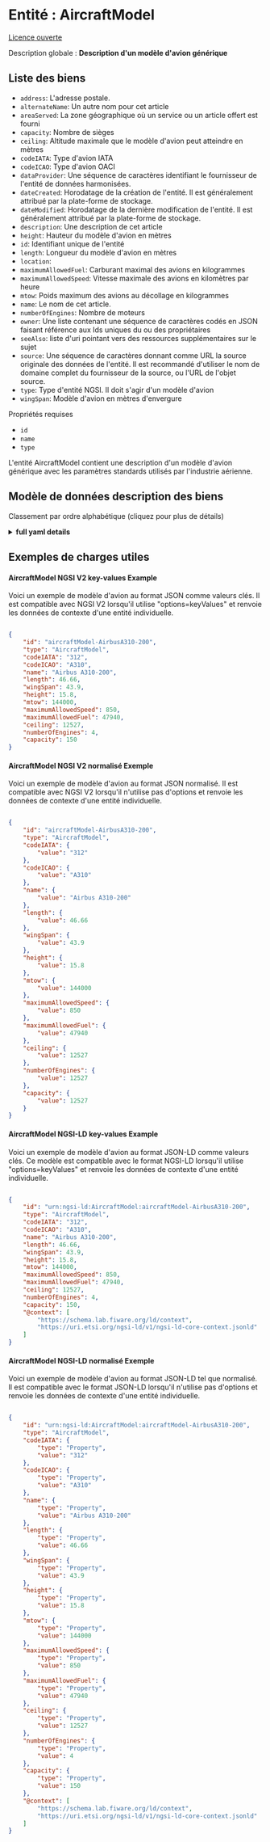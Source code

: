 Entité : AircraftModel  
======================  
[Licence ouverte](https://github.com/smart-data-models//dataModel.Aeronautics/blob/master/AircraftModel/LICENSE.md)  
Description globale : **Description d'un modèle d'avion générique**  

## Liste des biens  

- `address`: L'adresse postale.  - `alternateName`: Un autre nom pour cet article  - `areaServed`: La zone géographique où un service ou un article offert est fourni  - `capacity`: Nombre de sièges  - `ceiling`: Altitude maximale que le modèle d'avion peut atteindre en mètres  - `codeIATA`: Type d'avion IATA  - `codeICAO`: Type d'avion OACI  - `dataProvider`: Une séquence de caractères identifiant le fournisseur de l'entité de données harmonisées.  - `dateCreated`: Horodatage de la création de l'entité. Il est généralement attribué par la plate-forme de stockage.  - `dateModified`: Horodatage de la dernière modification de l'entité. Il est généralement attribué par la plate-forme de stockage.  - `description`: Une description de cet article  - `height`: Hauteur du modèle d'avion en mètres  - `id`: Identifiant unique de l'entité  - `length`: Longueur du modèle d'avion en mètres  - `location`:   - `maximumAllowedFuel`: Carburant maximal des avions en kilogrammes  - `maximumAllowedSpeed`:  Vitesse maximale des avions en kilomètres par heure  - `mtow`:  Poids maximum des avions au décollage en kilogrammes  - `name`: Le nom de cet article.  - `numberOfEngines`: Nombre de moteurs  - `owner`: Une liste contenant une séquence de caractères codés en JSON faisant référence aux Ids uniques du ou des propriétaires  - `seeAlso`: liste d'uri pointant vers des ressources supplémentaires sur le sujet  - `source`: Une séquence de caractères donnant comme URL la source originale des données de l'entité. Il est recommandé d'utiliser le nom de domaine complet du fournisseur de la source, ou l'URL de l'objet source.  - `type`: Type d'entité NGSI. Il doit s'agir d'un modèle d'avion  - `wingSpan`: Modèle d'avion en mètres d'envergure    
Propriétés requises  
- `id`  - `name`  - `type`    
L'entité AircraftModel contient une description d'un modèle d'avion générique avec les paramètres standards utilisés par l'industrie aérienne.  
## Modèle de données description des biens  
Classement par ordre alphabétique (cliquez pour plus de détails)  
<details><summary><strong>full yaml details</strong></summary>    
```yaml  
AircraftModel:    
  description: 'A description of a generic aircraft model'    
  properties:    
    address:    
      description: 'The mailing address.'    
      properties:    
        addressCountry:    
          description: 'Property. The country. For example, Spain. Model:''https://schema.org/Text'''    
          type: string    
        addressLocality:    
          description: 'Property. The locality in which the street address is, and which is in the region. Model:''https://schema.org/Text'''    
          type: string    
        addressRegion:    
          description: 'Property. The region in which the locality is, and which is in the country. Model:''https://schema.org/Text'''    
          type: string    
        areaServed:    
          description: 'Property. The geographic area where a service or offered item is provided. Model:''https://schema.org/Text'''    
          type: string    
        postOfficeBoxNumber:    
          description: 'Property. The post office box number for PO box addresses. For example, Spain. Model:''https://schema.org/Text'''    
          type: string    
        postalCode:    
          description: 'Property. The postal code. For example, Spain. Model:''https://schema.org/Text'''    
          type: string    
        streetAddress:    
          description: 'Property. The street address. Model:''https://schema.org/Text'''    
          type: string    
      type: Property    
    alternateName:    
      description: 'An alternative name for this item'    
      type: Property    
    areaServed:    
      description: 'The geographic area where a service or offered item is provided'    
      type: Property    
      x-ngsi:    
        model: https://schema.org/Text    
    capacity:    
      description: 'Number of seatings'    
      minimum: 0    
      type: Property    
      x-ngsi:    
        model: http://schema.org/Integer    
    ceiling:    
      description: 'Maximum altitude the aircraft model can reach in metres'    
      minimum: 0    
      type: Property    
      x-ngsi:    
        model: http://schema.org/Number    
        units: metres    
    codeIATA:    
      description: 'IATA aircraft type'    
      pattern: ^[A-Z0-9]{3}$    
      type: Property    
      x-ngsi:    
        model: http://schema.org/Text    
    codeICAO:    
      description: 'ICAO aircraft type'    
      pattern: ^[A-Z]{1}[A-Z0-9]{3}$    
      type: Property    
      x-ngsi:    
        model: http://schema.org/Text    
    dataProvider:    
      description: 'A sequence of characters identifying the provider of the harmonised data entity.'    
      type: Property    
    dateCreated:    
      description: 'Entity creation timestamp. This will usually be allocated by the storage platform.'    
      format: date-time    
      type: Property    
    dateModified:    
      description: 'Timestamp of the last modification of the entity. This will usually be allocated by the storage platform.'    
      format: date-time    
      type: Property    
    description:    
      description: 'A description of this item'    
      type: Property    
    height:    
      description: 'Aircraft model height in metres'    
      minimum: 0    
      type: Property    
      x-ngsi:    
        model: http://schema.org/Number    
        units: metres    
    id:    
      anyOf: &aircraftmodel_-_properties_-_owner_-_items_-_anyof    
        - description: 'Property. Identifier format of any NGSI entity'    
          maxLength: 256    
          minLength: 1    
          pattern: ^[\w\-\.\{\}\$\+\*\[\]`|~^@!,:\\]+$    
          type: string    
        - description: 'Property. Identifier format of any NGSI entity'    
          format: uri    
          type: string    
      description: 'Unique identifier of the entity'    
      type: Property    
    length:    
      description: 'Aircraft model length in metres'    
      minimum: 0    
      type: Property    
      x-ngsi:    
        model: http://schema.org/Number    
        units: metres    
    location:    
      $id: https://geojson.org/schema/Geometry.json    
      $schema: "http://json-schema.org/draft-07/schema#"    
      oneOf:    
        - properties:    
            bbox:    
              items:    
                type: number    
              minItems: 4    
              type: array    
            coordinates:    
              items:    
                type: number    
              minItems: 2    
              type: array    
            type:    
              enum:    
                - Point    
              type: string    
          required:    
            - type    
            - coordinates    
          title: 'GeoJSON Point'    
          type: object    
        - properties:    
            bbox:    
              items:    
                type: number    
              minItems: 4    
              type: array    
            coordinates:    
              items:    
                items:    
                  type: number    
                minItems: 2    
                type: array    
              minItems: 2    
              type: array    
            type:    
              enum:    
                - LineString    
              type: string    
          required:    
            - type    
            - coordinates    
          title: 'GeoJSON LineString'    
          type: object    
        - properties:    
            bbox:    
              items:    
                type: number    
              minItems: 4    
              type: array    
            coordinates:    
              items:    
                items:    
                  items:    
                    type: number    
                  minItems: 2    
                  type: array    
                minItems: 4    
                type: array    
              type: array    
            type:    
              enum:    
                - Polygon    
              type: string    
          required:    
            - type    
            - coordinates    
          title: 'GeoJSON Polygon'    
          type: object    
        - properties:    
            bbox:    
              items:    
                type: number    
              minItems: 4    
              type: array    
            coordinates:    
              items:    
                items:    
                  type: number    
                minItems: 2    
                type: array    
              type: array    
            type:    
              enum:    
                - MultiPoint    
              type: string    
          required:    
            - type    
            - coordinates    
          title: 'GeoJSON MultiPoint'    
          type: object    
        - properties:    
            bbox:    
              items:    
                type: number    
              minItems: 4    
              type: array    
            coordinates:    
              items:    
                items:    
                  items:    
                    type: number    
                  minItems: 2    
                  type: array    
                minItems: 2    
                type: array    
              type: array    
            type:    
              enum:    
                - MultiLineString    
              type: string    
          required:    
            - type    
            - coordinates    
          title: 'GeoJSON MultiLineString'    
          type: object    
        - properties:    
            bbox:    
              items:    
                type: number    
              minItems: 4    
              type: array    
            coordinates:    
              items:    
                items:    
                  items:    
                    items:    
                      type: number    
                    minItems: 2    
                    type: array    
                  minItems: 4    
                  type: array    
                type: array    
              type: array    
            type:    
              enum:    
                - MultiPolygon    
              type: string    
          required:    
            - type    
            - coordinates    
          title: 'GeoJSON MultiPolygon'    
          type: object    
      title: 'GeoJSON Geometry'    
    maximumAllowedFuel:    
      description: 'Aircraft maximum fuel in kilograms'    
      minimum: 0    
      type: Property    
      x-ngsi:    
        model: http://schema.org/Number    
        units: kilograms    
    maximumAllowedSpeed:    
      description: ' Aircraft maximum speed in kilometers per hour'    
      minimum: 0    
      type: Property    
      x-ngsi:    
        model: http://schema.org/Number    
        units: 'kilometers per hour'    
    mtow:    
      description: ' Aircraft maximum takeoff weight in kilograms'    
      minimum: 0    
      type: Property    
      x-ngsi:    
        model: http://schema.org/Number    
        units: kilograms    
    name:    
      description: 'The name of this item.'    
      type: Property    
    numberOfEngines:    
      description: 'Number of engines'    
      minimum: 0    
      type: Property    
      x-ngsi:    
        model: http://schema.org/Integer    
    owner:    
      description: 'A List containing a JSON encoded sequence of characters referencing the unique Ids of the owner(s)'    
      items:    
        anyOf: *aircraftmodel_-_properties_-_owner_-_items_-_anyof    
        description: 'Property. Unique identifier of the entity'    
      type: Property    
    seeAlso:    
      description: 'list of uri pointing to additional resources about the item'    
      oneOf:    
        - items:    
            - format: uri    
              type: string    
          minItems: 1    
          type: array    
        - format: uri    
          type: string    
      type: Property    
    source:    
      description: 'A sequence of characters giving the original source of the entity data as a URL. Recommended to be the fully qualified domain name of the source provider, or the URL to the source object.'    
      type: Property    
    type:    
      description: 'NGSI Entity type. It has to be AircraftModel'    
      enum:    
        - AircraftModel    
      type: Property    
    wingSpan:    
      description: 'Aircraft model wingspan in metres'    
      minimum: 0    
      type: Property    
      x-ngsi:    
        model: http://schema.org/Number    
        units: metres    
  required:    
    - id    
    - type    
    - name    
  type: object    
```  
</details>    
## Exemples de charges utiles  
#### AircraftModel NGSI V2 key-values Example  
Voici un exemple de modèle d'avion au format JSON comme valeurs clés. Il est compatible avec NGSI V2 lorsqu'il utilise "options=keyValues" et renvoie les données de contexte d'une entité individuelle.  
```json  
{  
    "id": "aircraftModel-AirbusA310-200",  
    "type": "AircraftModel",  
    "codeIATA": "312",  
    "codeICAO": "A310",  
    "name": "Airbus A310-200",  
    "length": 46.66,  
    "wingSpan": 43.9,  
    "height": 15.8,  
    "mtow": 144000,  
    "maximumAllowedSpeed": 850,  
    "maximumAllowedFuel": 47940,  
    "ceiling": 12527,  
    "numberOfEngines": 4,  
    "capacity": 150  
}  
```  
#### AircraftModel NGSI V2 normalisé Exemple  
Voici un exemple de modèle d'avion au format JSON normalisé. Il est compatible avec NGSI V2 lorsqu'il n'utilise pas d'options et renvoie les données de contexte d'une entité individuelle.  
```json  
{  
    "id": "aircraftModel-AirbusA310-200",  
    "type": "AircraftModel",  
    "codeIATA": {  
        "value": "312"  
    },  
    "codeICAO": {  
        "value": "A310"  
    },  
    "name": {  
        "value": "Airbus A310-200"  
    },  
    "length": {  
        "value": 46.66  
    },  
    "wingSpan": {  
        "value": 43.9  
    },  
    "height": {  
        "value": 15.8  
    },  
    "mtow": {  
        "value": 144000  
    },  
    "maximumAllowedSpeed": {  
        "value": 850  
    },  
    "maximumAllowedFuel": {  
        "value": 47940  
    },  
    "ceiling": {  
        "value": 12527  
    },  
    "numberOfEngines": {  
        "value": 12527  
    },  
    "capacity": {  
        "value": 12527  
    }  
}  
```  
#### AircraftModel NGSI-LD key-values Example  
Voici un exemple de modèle d'avion au format JSON-LD comme valeurs clés. Ce modèle est compatible avec le format NGSI-LD lorsqu'il utilise "options=keyValues" et renvoie les données de contexte d'une entité individuelle.  
```json  
{  
    "id": "urn:ngsi-ld:AircraftModel:aircraftModel-AirbusA310-200",  
    "type": "AircraftModel",  
    "codeIATA": "312",  
    "codeICAO": "A310",  
    "name": "Airbus A310-200",  
    "length": 46.66,  
    "wingSpan": 43.9,  
    "height": 15.8,  
    "mtow": 144000,  
    "maximumAllowedSpeed": 850,  
    "maximumAllowedFuel": 47940,  
    "ceiling": 12527,  
    "numberOfEngines": 4,  
    "capacity": 150,  
    "@context": [  
        "https://schema.lab.fiware.org/ld/context",  
        "https://uri.etsi.org/ngsi-ld/v1/ngsi-ld-core-context.jsonld"  
    ]  
}  
```  
#### AircraftModel NGSI-LD normalisé Exemple  
Voici un exemple de modèle d'avion au format JSON-LD tel que normalisé. Il est compatible avec le format JSON-LD lorsqu'il n'utilise pas d'options et renvoie les données de contexte d'une entité individuelle.  
```json  
{  
    "id": "urn:ngsi-ld:AircraftModel:aircraftModel-AirbusA310-200",  
    "type": "AircraftModel",  
    "codeIATA": {  
        "type": "Property",  
        "value": "312"  
    },  
    "codeICAO": {  
        "type": "Property",  
        "value": "A310"  
    },  
    "name": {  
        "type": "Property",  
        "value": "Airbus A310-200"  
    },  
    "length": {  
        "type": "Property",  
        "value": 46.66  
    },  
    "wingSpan": {  
        "type": "Property",  
        "value": 43.9  
    },  
    "height": {  
        "type": "Property",  
        "value": 15.8  
    },  
    "mtow": {  
        "type": "Property",  
        "value": 144000  
    },  
    "maximumAllowedSpeed": {  
        "type": "Property",  
        "value": 850  
    },  
    "maximumAllowedFuel": {  
        "type": "Property",  
        "value": 47940  
    },  
    "ceiling": {  
        "type": "Property",  
        "value": 12527  
    },  
    "numberOfEngines": {  
        "type": "Property",  
        "value": 4  
    },  
    "capacity": {  
        "type": "Property",  
        "value": 150  
    },  
    "@context": [  
        "https://schema.lab.fiware.org/ld/context",  
        "https://uri.etsi.org/ngsi-ld/v1/ngsi-ld-core-context.jsonld"  
    ]  
}  
```  
